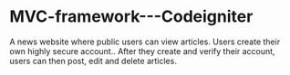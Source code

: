 # MVC-framework---Codeigniter
A news website where public users can view articles. Users create their own highly secure account.. After they create and verify their account, users can then post, edit and delete articles.
